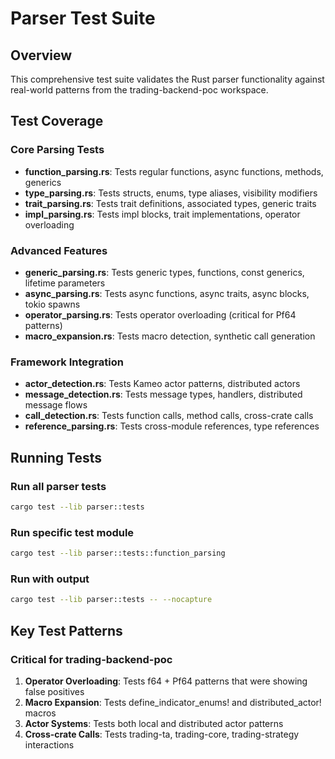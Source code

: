 # Parser Test Suite

## Overview
This comprehensive test suite validates the Rust parser functionality against real-world patterns from the trading-backend-poc workspace.

## Test Coverage

### Core Parsing Tests
- **function_parsing.rs**: Tests regular functions, async functions, methods, generics
- **type_parsing.rs**: Tests structs, enums, type aliases, visibility modifiers
- **trait_parsing.rs**: Tests trait definitions, associated types, generic traits
- **impl_parsing.rs**: Tests impl blocks, trait implementations, operator overloading

### Advanced Features
- **generic_parsing.rs**: Tests generic types, functions, const generics, lifetime parameters  
- **async_parsing.rs**: Tests async functions, async traits, async blocks, tokio spawns
- **operator_parsing.rs**: Tests operator overloading (critical for Pf64 patterns)
- **macro_expansion.rs**: Tests macro detection, synthetic call generation

### Framework Integration
- **actor_detection.rs**: Tests Kameo actor patterns, distributed actors
- **message_detection.rs**: Tests message types, handlers, distributed message flows
- **call_detection.rs**: Tests function calls, method calls, cross-crate calls
- **reference_parsing.rs**: Tests cross-module references, type references

## Running Tests

### Run all parser tests
```bash
cargo test --lib parser::tests
```

### Run specific test module
```bash
cargo test --lib parser::tests::function_parsing
```

### Run with output
```bash
cargo test --lib parser::tests -- --nocapture
```

## Key Test Patterns

### Critical for trading-backend-poc
1. **Operator Overloading**: Tests f64 + Pf64 patterns that were showing false positives
2. **Macro Expansion**: Tests define_indicator_enums! and distributed_actor! macros
3. **Actor Systems**: Tests both local and distributed actor patterns
4. **Cross-crate Calls**: Tests trading-ta, trading-core, trading-strategy interactions
